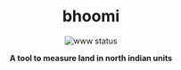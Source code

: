 <h1 align='center'>bhoomi</h1>
<p align="center">
  <img alt="www status" src="https://github.com/mohitsinghs/bhoomi/actions/workflows/www.yml/badge.svg">
</p>
<p align="center">
  <b>A tool to measure land in north indian units</b><br/>
</p>
<br />
